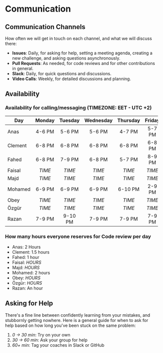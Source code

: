 <!--
    this template is for inspiration, feel free to change it however you like!

    Careful! be sure to protect your privacy when filling out this document
        everything you write here will be public
        so share only what you are comfortable sharing online
        you can share the rest in confidence with you group by another channel
-->

# Communication

## Communication Channels

How often we will get in touch on each channel, and what we will discuss there:

- **Issues**: Daily, for asking for help, setting a meeting agenda, creating a
    new challenge, and asking questions asynchronously.
- **Pull Requests**: As needed, for code reviews and for other contributions in general.
- **Slack**: Daily, for quick questions and discussions.
- **Video Calls**: Weekly, for detailed discussions and planning.

## Availability

### Availability for calling/messaging (TIMEZONE: EET - UTC +2)

| Day    | Monday | Tuesday | Wednesday | Thursday | Friday | Saturday | Sunday |
|--------|:------:|:-------:|:---------:|:--------:|:------:|:--------:|:------:|
| Anas   | 4-6 PM | 5-6 PM  | 5-6 PM    | 4-7 PM   | 5-7 PM | 5-7 PM   | 6-7 PM |
| Clement| 6-8 PM | 6-8 PM  | 6-8 PM    | 6-8 PM   | 6-8 PM | 6-8 PM   | 6-8 PM |
| Fahed  | 6-8 PM | 7-9 PM  | 6-8 PM    | 5-7 PM   | 8-9 PM | 8-9 PM   | 6-8 PM |
| Faisal | $TIME$ | $TIME$  | $TIME$    | $TIME$   | $TIME$ | $TIME$   | $TIME$ |
| Majd   | $TIME$ | $TIME$  | $TIME$    | $TIME$   | $TIME$ | $TIME$   | $TIME$ |
| Mohamed| 6-9 PM | 6-9 PM  | 6-9 PM    | 6-10 PM  | 2-9 PM | 6-9 PM   | 6-9 PM |
| Obey   | $TIME$ | $TIME$  | $TIME$    | $TIME$   | $TIME$ | $TIME$   | $TIME$ |
| Özgür  | $TIME$ | $TIME$  | $TIME$    | $TIME$   | $TIME$ | $TIME$   | $TIME$ |
| Razan  | 7-9 PM | 9-10 PM  | 7-9 PM    | 7-9 PM   | 7-9 PM | 7-9 PM  | 7-9 PM |

### How many hours everyone reserves for Code review per day

- Anas: 2 Hours
- Clement: 1.5 hours
- Fahed: 1 hour
- Faisal: $HOURS$
- Majd: $HOURS$
- Mohamed: 2 hours
- Obey: $HOURS$
- Özgür: $HOURS$
- Razan: An hour

## Asking for Help

There's a fine line between confidently learning from your mistakes, and
stubbornly getting nowhere. Here is a general guide for when to ask for help
based on how long you've been stuck on the same problem:

1. _0 -> 30 min_: Try on your own
2. _30 -> 60 min_: Ask your group for help
3. _60+ min_: Tag your coaches in Slack or GitHub
